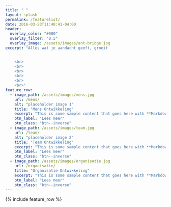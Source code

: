 ```yaml
---
title: " "
layout: splash
permalink: /featurelist/
date: 2016-03-23T11:48:41-04:00
header:
  overlay_color: "#000"
  overlay_filter: "0.5"
  overlay_image: /assets/images/ant-bridge.jpg
excerpt: "Alles wat je aandacht geeft, groeit


	<br>
	<br>
	<br>
	<br>
	<br>
	<br>"
feature_row:
  - image_path: /assets/images/mens.jpg
    url: /mens/
    alt: "placeholder image 1"
    title: "Mens Ontwikkeling"
    excerpt: "This is some sample content that goes here with **Markdown** formatting."
    btn_label: "Lees meer"
    btn_class: "btn--inverse"
  - image_path: /assets/images/team.jpg
    url: /team/
    alt: "placeholder image 2"
    title: "Team Ontwikkeling"
    excerpt: "This is some sample content that goes here with **Markdown** formatting."
    btn_label: "Lees meer"
    btn_class: "btn--inverse"
  - image_path: /assets/images/organisatie.jpg
    url: /organisatie/
    title: "Organisatie Ontwikkeling"
    excerpt: "This is some sample content that goes here with **Markdown** formatting."
    btn_label: "Lees meer"
    btn_class: "btn--inverse"
---
```


{% include feature_row %}

